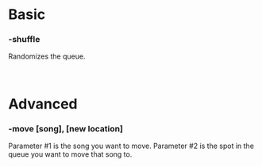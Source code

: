 # Basic

### -shuffle
Randomizes the queue.

<br>

# Advanced

### -move [song], [new location]
Parameter #1 is the song you want to move. Parameter #2 is the spot in the queue you want to move that song to.
